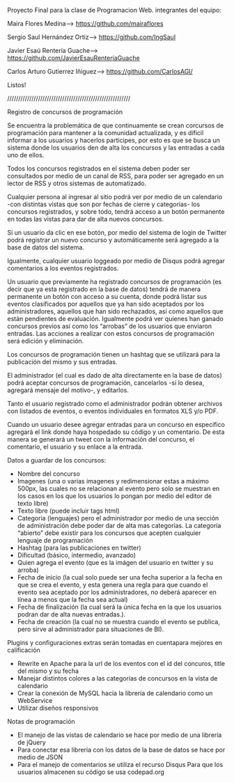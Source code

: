 Proyecto Final para la clase de Programacion Web.
integrantes del equipo:

Maira Flores Medina--> https://github.com/mairaflores

Sergio Saul Hernández Ortiz--> https://github.com/IngSaul

Javier Esaú Rentería Guache--> https://github.com/JavierEsauRenteriaGuache

Carlos Arturo Gutierrez Iñiguez--> https://github.com/CarlosAGI/

Listos!

////////////////////////////////////////////////////////

Registro de concursos de programación

Se encuentra la problemática de que continuamente se crean corcursos de programación para mantener a la comunidad actualizada, y es díficil informar a los usuarios y hacerlos participes, por esto es que se busca un sistema donde los usuarios den de alta los concursos y las entradas a cada uno de ellos.

Todos los concursos registrados en el sistema deben poder ser consultados por medio de un canal de RSS, para poder ser agregado en un lector de RSS y otros sistemas de automatizado.

Cualquier persona al ingresar al sitio podrá ver por medio de un calendario -con distintas vistas que son por fechas de cierre y categorias- los concursos registrados, y sobre todo, tendrá acceso a un botón permanente en todas las vistas para dar de alta nuevos concursos.

Si un usuario da clic en ese botón, por medio del sistema de login de Twitter podrá registrar un nuevo concurso y automáticamente será agregado a la base de datos del sistema.

Igualmente, cualquier usuario loggeado por medio de Disqus podrá agregar comentarios a los eventos registrados.

Un usuario que previamente ha registrado concursos de programación (es decir que ya esta registrado en la base de datos) tendrá de manera permanente un botón con acceso a su cuenta, donde podrá listar sus eventos clasificados por aquellos que ya han sido aceptados por los administradores, aquellos que han sido rechazados, así como aquellos que están pendientes de evaluación. Igualmente podrá ver quienes han ganado concursos previos así como los “arrobas” de los usuarios que enviaron entradas. Las acciones a realizar con estos concursos de programación será edición y eliminación.

Los concursos de programación tienen un hashtag que se utilizará para la publicación del mismo y sus entradas.

El administrador (el cual es dado de alta directamente en la base de datos) podrá aceptar concursos de programación, cancelarlos -si lo desea, agregará mensaje del motivo-, y editarlos.

Tanto el usuario registrado como el administrador podrán obtener archivos con listados de eventos, o eventos individuales en formatos XLS y/o PDF.

Cuando un usuario desee agregar entradas para un concurso en específico agregará el link donde haya hospedado su código y un comentario. De esta manera se generará un tweet con la información del concurso, el comentario, el usuario y su enlace a la entrada.

Datos a guardar de los concursos:
+ Nombre del concurso
+ Imagenes (una o varias imagenes y redimensionar estas a máximo 500px, las cuales no se relacionan al evento pero solo se muestran en los casos en los que los usuarios lo pongan por medio del editor de texto libre)
+ Texto libre (puede incluir tags html)
+ Categoria (lenguajes) pero el administrador por medio de una sección de administración debe poder dar de alta mas categorías. La categoría “abierto” debe existir para los concursos que acepten cualquier lenguaje de programación
+ Hashtag (para las publicaciones en twitter)
+ Dificultad (básico, intermedio, avanzado)
+ Quien agrega el evento (que es la imágen del usuario en twitter y su arroba)
+ Fecha de inicio (la cual solo puede ser una fecha superior a la fecha en que se crea el evento, y esta genera una regla para que cuando el evento sea aceptado por los administradores, no deberá aparecer en línea a menos que la fecha sea actual)
+ Fecha de finalización (la cual será la única fecha en la que los usuarios podran dar de alta nuevas entradas.).
+ Fecha de creación (la cual no se muestra cuando el evento se publica, pero sirve al administrador para situaciones de BI).

Plugins y configuraciones extras serán tomadas en cuentapara mejores en calificación
+ Rewrite en Apache para la url de los eventos con el id del concuros, title del mismo y su fecha
+ Manejar distintos colores a las categorías de concursos en la vista de calendario
+ Crear la conexión de MySQL hacia la librería de calendario como un WebService
+ Utilizar diseños responsivos

Notas de programación
+ El manejo de las vistas de calendario se hace por medio de una librería de jQuery
+ Para conectar esa librería con los datos de la base de datos se hace por medio de JSON
+ Para el manejo de comentarios se utiliza el recurso Disqus
Para que los usuarios almacenen su código se usa codepad.org